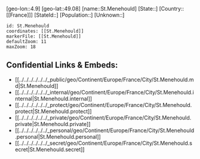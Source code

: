 ﻿---
location: [49.08,4.9]
mapzoom: [7,12] 
mapmarker: city 
type: City
tags:
- geo/City


SpocWebEntityId: 34476
isDeleted: false
confidential: public

---
[geo-lon::4.9]
[geo-lat::49.08]
[name::St.Menehould]
[State::]
[Country::[[France]]]
[StateId::]
[Population::]
[Unknown::]


```leaflet
id: St.Menehould
coordinates: [[St.Menehould]]
markerFile: [[St.Menehould]]
defaultZoom: 11 
maxZoom: 18
```


## Confidential Links & Embeds: 
- [[../../../../../../_public/geo/Continent/Europe/France/City/St.Menehould.md|St.Menehould]] 
- [[../../../../../../_internal/geo/Continent/Europe/France/City/St.Menehould.internal|St.Menehould.internal]] 
- [[../../../../../../_protect/geo/Continent/Europe/France/City/St.Menehould.protect|St.Menehould.protect]] 
- [[../../../../../../_private/geo/Continent/Europe/France/City/St.Menehould.private|St.Menehould.private]] 
- [[../../../../../../_personal/geo/Continent/Europe/France/City/St.Menehould.personal|St.Menehould.personal]] 
- [[../../../../../../_secret/geo/Continent/Europe/France/City/St.Menehould.secret|St.Menehould.secret]] 
